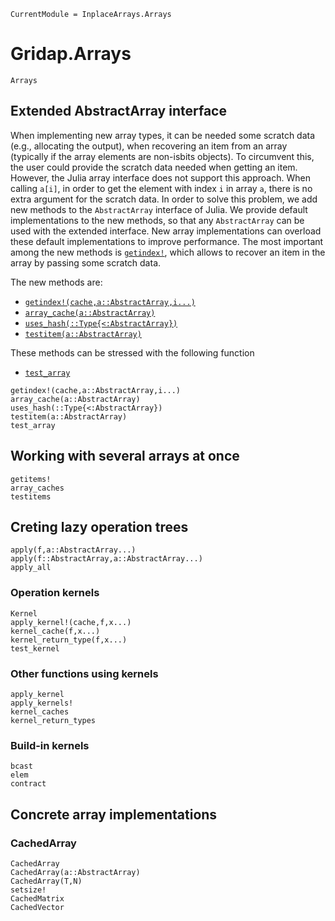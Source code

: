 
```@meta
CurrentModule = InplaceArrays.Arrays
```
# Gridap.Arrays

```@docs
Arrays
```

## Extended AbstractArray interface

When implementing new array types, it can be needed some scratch data (e.g., allocating the output), when recovering an item from an array (typically if the array elements are non-isbits objects). To circumvent this, the user could provide the scratch data needed when getting an item. However, the Julia array interface does not support this approach. When calling `a[i]`, in order to get the element with index `i` in array `a`, there is no extra argument for the scratch data. In order to solve this problem, we add new methods to the `AbstractArray` interface of Julia. We provide default implementations to the new methods, so that any `AbstractArray` can be used with the extended interface. New array implementations can overload these default implementations to improve performance. The most important among the new methods is [`getindex!`](@ref), which allows to recover an item in the array by passing some scratch data.

The new methods are:
- [`getindex!(cache,a::AbstractArray,i...)`](@ref)
- [`array_cache(a::AbstractArray)`](@ref)
- [`uses_hash(::Type{<:AbstractArray})`](@ref)
- [`testitem(a::AbstractArray)`](@ref)

These methods can be stressed with the following function
- [`test_array`](@ref)

```@docs
getindex!(cache,a::AbstractArray,i...)
array_cache(a::AbstractArray)
uses_hash(::Type{<:AbstractArray})
testitem(a::AbstractArray)
test_array
```

## Working with several arrays at once

```@docs
getitems!
array_caches
testitems
```

## Creting lazy operation trees

```@docs
apply(f,a::AbstractArray...)
apply(f::AbstractArray,a::AbstractArray...)
apply_all
```

### Operation kernels

```@docs
Kernel
apply_kernel!(cache,f,x...)
kernel_cache(f,x...)
kernel_return_type(f,x...)
test_kernel
```

### Other functions using kernels

```@docs
apply_kernel
apply_kernels!
kernel_caches
kernel_return_types
```

### Build-in kernels

```@docs
bcast
elem
contract
```
## Concrete array implementations

### CachedArray

```@docs
CachedArray
CachedArray(a::AbstractArray)
CachedArray(T,N)
setsize!
CachedMatrix
CachedVector
```
